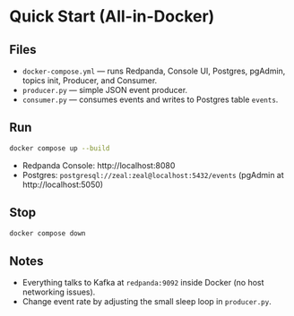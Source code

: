 # Quick Start (All-in-Docker)

## Files
- `docker-compose.yml` — runs Redpanda, Console UI, Postgres, pgAdmin, topics init, Producer, and Consumer.
- `producer.py` — simple JSON event producer.
- `consumer.py` — consumes events and writes to Postgres table `events`.

## Run
```bash
docker compose up --build
```
- Redpanda Console: http://localhost:8080
- Postgres: `postgresql://zeal:zeal@localhost:5432/events` (pgAdmin at http://localhost:5050)

## Stop
```bash
docker compose down
```

## Notes
- Everything talks to Kafka at `redpanda:9092` inside Docker (no host networking issues).
- Change event rate by adjusting the small sleep loop in `producer.py`.
